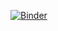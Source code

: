 [![Binder](https://mybinder.org/badge_logo.svg)](https://mybinder.org/v2/gh/dmuis/jupyterexercise/tree/main/HEAD)
